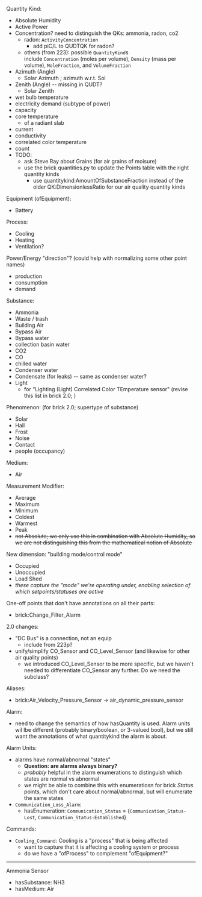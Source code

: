 Quantity Kind:
- Absolute Humidity
- Active Power
- Concentration? need to distinguish the QKs: ammonia, radon, co2
	- radon: `ActivityConcentration`
		- add piC/L to QUDTQK for radon?
	- others (from 223): possible `QuantityKind`s include `Concentration` (moles per volume), `Density` (mass per volume), `MoleFraction`, and `VolumeFraction`
- Azimuth (Angle)
	- Solar Azimuth ; azimuth w.r.t. Sol
- Zenith (Angle) -- missing in QUDT?
	- Solar Zenith 
- wet bulb temperature
- electricity demand (subtype of power)
- capacity
- core temperature
	- of a radiant slab
- current
- conductivity
- correlated color temperature
- count
- TODO:
	- ask Steve Ray about Grains (for air grains of moisure)
	- use the brick quantities.py to update the Points table with the right quantity kinds
		- use quantitykind:AmountOfSubstanceFraction instead of the older QK:DimensionlessRatio for our air quality quantity kinds

Equipment (ofEquipment):
- Battery

Process:
- Cooling
- Heating
- Ventilation?

Power/Energy "direction"? (could help with normalizing some other point names)
- production
- consumption
- demand

Substance:
- Ammonia
- Waste / trash
- Building Air
- Bypass Air
- Bypass water
- collection basin water
- CO2
- CO
- chilled water
- Condenser water
- Condensate (for leaks) -- same as condenser water?
- Light
	- for "Lighting (Light) Correlated Color TEmperature sensor"
(revise this list in brick 2.0; )

Phenomenon: (for brick 2.0; supertype of substance)
- Solar
- Hail
- Frost
- Noise
- Contact
- people (occupancy)

Medium:
- Air

Measurement Modifier:
- Average
- Maximum
- Minimum
- Coldest
- Warmest
- Peak
- ~~not Absolute; we only use this in combination with Absolute Humidity, so we are not distinguishing this from the mathematical notion of Absolute~~

New dimension: "building mode/control mode"
- Occupied
- Unoccupied
- Load Shed
- *these capture the "mode" we're operating under, enabling selection of which setpoints/statuses are active*

One-off points that don't have annotations on all their parts:
- brick:Change_Filter_Alarm 

2.0 changes:
- "DC Bus" is a connection, not an equip
	- include from 223p?
- unify/simplify CO_Sensor and CO_Level_Sensor (and likewise for other air quality points)
	- we introduced CO_Level_Sensor to be more specific, but we haven't needed to differentiate CO_Sensor any further. Do we need the subclass?


Aliases:
- brick:Air_Velocity_Pressure_Sensor -> air_dynamic_pressure_sensor

Alarm:
- need to change the semantics of how hasQuantity is used. Alarm units wil lbe different (probably binary/boolean, or 3-valued bool), but we still want the annotations of what quantitykind the alarm is about.

Alarm Units:
- alarms have normal/abnormal "states"
    - **Question: are alarms always binary?**
    - *probably* helpful in the alarm enumerations to distinguish which states are normal vs abnormal
    - we might be able to combine this with enumeratiosn for brick *Status* points, which don't care about
      normal/abnormal, but will enumerate the same states
- `Communication_Loss_Alarm`:
    - hasEnumeration: `Communication_Status` = {`Communication_Status-Lost`, `Communication_Status-Established`}

Commands:
- `Cooling_Command`: Cooling is a "process" that is being affected 
    - want to capture that it is affecting a cooling system or process
    - do we have a "ofProcess" to complement "ofEquipment?"

---

Ammonia Sensor
- hasSubstance: NH3
- hasMedium: Air
